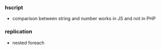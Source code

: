 
### hscript

* comparison between string and number works in JS and not in PHP

### replication

* nested foreach

